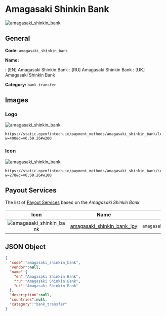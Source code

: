
# Amagasaki Shinkin Bank 
![amagasaki_shinkin_bank](https://static.openfintech.io/payment_methods/amagasaki_shinkin_bank/logo.svg?w=400&c=v0.59.26#w200)  

## General 
**Code:** `amagasaki_shinkin_bank` 
 
**Name:** 
 
:	[EN] Amagasaki Shinkin Bank 
:	[RU] Amagasaki Shinkin Bank 
:	[UK] Amagasaki Shinkin Bank 
 
**Category:** `bank_transfer` 
 

## Images 

### Logo 
![amagasaki_shinkin_bank](https://static.openfintech.io/payment_methods/amagasaki_shinkin_bank/logo.svg?w=400&c=v0.59.26#w200)  

```
https://static.openfintech.io/payment_methods/amagasaki_shinkin_bank/logo.svg?w=400&c=v0.59.26#w200
```  

### Icon 
![amagasaki_shinkin_bank](https://static.openfintech.io/payment_methods/amagasaki_shinkin_bank/icon.svg?w=278&c=v0.59.26#w100)  

```
https://static.openfintech.io/payment_methods/amagasaki_shinkin_bank/icon.svg?w=278&c=v0.59.26#w100
```  

## Payout Services 
 
The list of [Payout Services](/payout-services/) based on the _Amagasaki Shinkin Bank_ 

|Icon|Name|Code| 
|:---:|:---:|:---:| 
|![amagasaki_shinkin_bank](https://static.openfintech.io/payout_methods/amagasaki_shinkin_bank/icon.svg?w=278&c=v0.59.26#w40) |[amagasaki_shinkin_bank_jpy](/payout-services/amagasaki_shinkin_bank_jpy/)|`amagasaki_shinkin_bank_jpy`| 
 

## JSON Object 

```json
{
  "code":"amagasaki_shinkin_bank",
  "vendor":null,
  "name":{
    "en":"Amagasaki Shinkin Bank",
    "ru":"Amagasaki Shinkin Bank",
    "uk":"Amagasaki Shinkin Bank"
  },
  "description":null,
  "countries":null,
  "category":"bank_transfer"
}
```  
